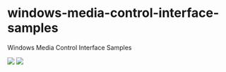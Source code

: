 # windows-media-control-interface-samples
Windows Media Control Interface Samples

[![](https://img.shields.io/github/license/mashape/apistatus.svg?maxAge=2592000)](LICENSE)
[![](https://ci.appveyor.com/api/projects/status/3ugv3hbd4jvh3lo8?svg=true)](https://ci.appveyor.com/project/skitaoka/windows-media-control-interface-samples)
